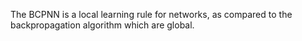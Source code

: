 The BCPNN is a local learning rule for networks, as compared to the backpropagation algorithm which are global.